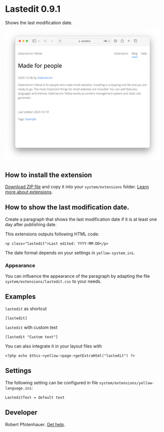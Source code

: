 # Lastedit 0.9.1

Shows the last modification date.

<p align="center"><img src="lastedit-screenshot.png" alt="Screenshot"></p>

## How to install the extension

[Download ZIP file](https://github.com/pftnhr/yellow-lastedit/archive/refs/heads/main.zip) and copy it into your `system/extensions` folder. [Learn more about extensions](https://github.com/annaesvensson/yellow-update).

## How to show the last modification date.

Create a paragraph that shows the last modification date if it is at least one day after publishing date.

This extensions outputs following HTML code:

    <p class="lastedit">Last edited: YYYY-MM-DD</p>

The date format depends on your settings in `yellow-system.ini`.

### Appearance

You can influence the appearance of the paragraph by adapting the file `system/extensions/lastedit.css` to your needs.

## Examples

`lastedit` as shortcut

    [lastedit]

`lastedit` with custom text

    [lastedit "Custom text"]

You can also integrate it in your layout files with

    <?php echo $this->yellow->page->getExtraHtml("lastedit") ?>

## Settings

The following setting can be configured in file `system/extensions/yellow-language.ini`:

    LasteditText = default text

## Developer

Robert Pfotenhauer. [Get help](https://datenstrom.se/yellow/help/).

